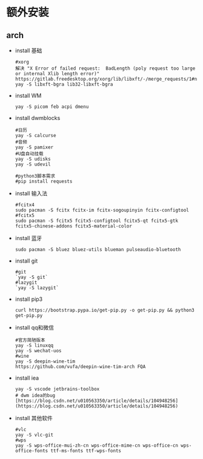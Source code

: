 # 额外安装

## arch
- install 基础
  
  ```
  #xorg
  解决 "X Error of failed request:  BadLength (poly request too large or internal Xlib length error)"
  https://gitlab.freedesktop.org/xorg/lib/libxft/-/merge_requests/1#note_388317
  yay -S libxft-bgra lib32-libxft-bgra
  ```

- install WM 
  
  `yay -S picom feb acpi dmenu`

- install dwmblocks
  ```
  #日历
  yay -S calcurse
  #音频
  yay -S pamixer
  #U盘自动挂载
  yay -S udisks
  yay -S udevil
  
  #python3脚本需求
  #pip install requests
  ```

- install 输入法 
  ```
  #fcitx4
  sudo pacman -S fcitx fcitx-im fcitx-sogoupinyin fcitx-configtool
  #fcitx5
  sudo pacman -S fcitx5 fcitx5-configtool fcitx5-qt fcitx5-gtk fcitx5-chinese-addons fcitx5-material-color
  ```

- install 蓝牙
  
  `sudo pacman -S bluez bluez-utils blueman pulseaudio-bluetooth`

- install git
  
  ```
  #git
  `yay -S git`
  #lazygit
  `yay -S lazygit`
  ```

- install pip3  
  
  `curl https://bootstrap.pypa.io/get-pip.py -o get-pip.py && python3 get-pip.py`

- install qq和微信 
    
    ```
    #官方简陋版本
    yay -S linuxqq
    yay -S wechat-uos
    #wine
    yay -S deepin-wine-tim
    https://github.com/vufa/deepin-wine-tim-arch FQA
    ```

- install iea 
  
  ```
  yay -S vscode jetbrains-toolbox
  # dwm idea的bug [https://blog.csdn.net/u010563350/article/details/104948256](https://blog.csdn.net/u010563350/article/details/104948256)
  ```

- install 其他软件 
  
  ```
  #vlc
  yay -S vlc-git
  #wps
  yay -S wps-office-mui-zh-cn wps-office-mime-cn wps-office-cn wps-office-fonts ttf-ms-fonts ttf-wps-fonts
  ```



